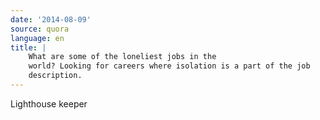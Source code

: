 ```yaml
---
date: '2014-08-09'
source: quora
language: en
title: |
    What are some of the loneliest jobs in the
    world? Looking for careers where isolation is a part of the job
    description.
---
```


Lighthouse keeper
